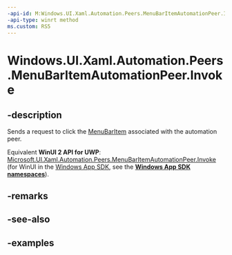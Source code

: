 ```yaml
---
-api-id: M:Windows.UI.Xaml.Automation.Peers.MenuBarItemAutomationPeer.Invoke
-api-type: winrt method
ms.custom: RS5
---
```


<!-- Method syntax.
public void MenuBarItemAutomationPeer.Invoke()
-->

# Windows.UI.Xaml.Automation.Peers.MenuBarItemAutomationPeer.Invoke

## -description

Sends a request to click the [MenuBarItem](../windows.ui.xaml.controls/menubaritem.md) associated with the automation peer.

Equivalent **WinUI 2 API for UWP**: [Microsoft.UI.Xaml.Automation.Peers.MenuBarItemAutomationPeer.Invoke](/windows/winui/api/microsoft.ui.xaml.automation.peers.menubaritemautomationpeer.invoke) (for WinUI in the [Windows App SDK](/windows/apps/windows-app-sdk/), see the **[Windows App SDK namespaces](/windows/windows-app-sdk/api/winrt/)**).

## -remarks

## -see-also

## -examples

